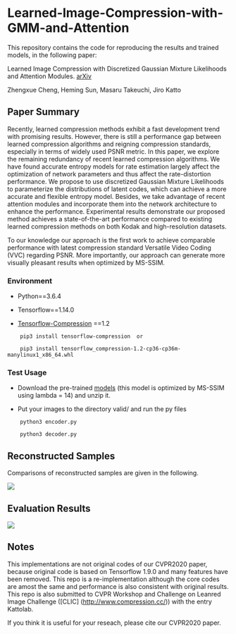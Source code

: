 # Learned-Image-Compression-with-GMM-and-Attention

This repository contains the code for reproducing the results and trained models, in the following paper:

Learned Image Compression with Discretized Gaussian Mixture Likelihoods and Attention Modules. [arXiv](https://arxiv.org/abs/2001.01568)

Zhengxue Cheng, Heming Sun, Masaru Takeuchi, Jiro Katto

## Paper Summary

Recently, learned compression methods exhibit a fast development trend with promising results. However, there is still a performance gap between learned compression algorithms and reigning compression standards, especially in terms of widely used PSNR metric. In this paper, we explore the remaining redundancy of recent learned compression algorithms. We have found accurate entropy models for rate estimation largely affect the optimization of network parameters and thus affect the rate-distortion performance. We propose to use discretized Gaussian Mixture Likelihoods to parameterize the distributions of latent codes, which can achieve a more accurate and flexible entropy model. Besides, we take advantage of recent attention modules and incorporate them into the network architecture to enhance the performance. Experimental results demonstrate our proposed method achieves a state-of-the-art performance compared to existing learned compression methods on both Kodak and high-resolution datasets. 

To our knowledge our approach is the first work to achieve comparable performance with latest compression standard Versatile Video Coding (VVC) regarding PSNR. More importantly, our approach can generate more visually pleasant results when optimized by MS-SSIM.



### Environment 

* Python==3.6.4

* Tensorflow==1.14.0

* [Tensorflow-Compression](https://github.com/tensorflow/compression) ==1.2


```
    pip3 install tensorflow-compression  or

    pip3 install tensorflow_compression-1.2-cp36-cp36m-manylinux1_x86_64.whl
```


### Test Usage

* Download the pre-trained [models](https://drive.google.com/open?id=19b92ey1g30R2OvWupekLQNb3TjHs5HLX) (this model is optimized by MS-SSIM using lambda = 14) and unzip it.

* Put your images to the directory valid/ and run the py files


```
    python3 encoder.py

    python3 decoder.py
```


## Reconstructed Samples

Comparisons of reconstructed samples are given in the following.

![](https://github.com/ZhengxueCheng/Learned-Image-Compression-with-GMM-and-Attention/blob/master/figures/visualizationKodim21Ver2.png)


## Evaluation Results

![](https://github.com/ZhengxueCheng/Learned-Image-Compression-with-GMM-and-Attention/blob/master/figures/RD.PNG)

## Notes

This implementations are not original codes of our CVPR2020 paper, because original code is based on Tensorflow 1.9.0 and many features have been removed. This repo is a re-implementation although the core codes are amost the same and performance is also consistent with original results. This repo is also submitted to CVPR Workshop and Challenge on Leanred Image Challenge ([CLIC] (http://www.compression.cc/)) with the entry Kattolab.

If you think it is useful for your reseach, please cite our CVPR2020 paper.





